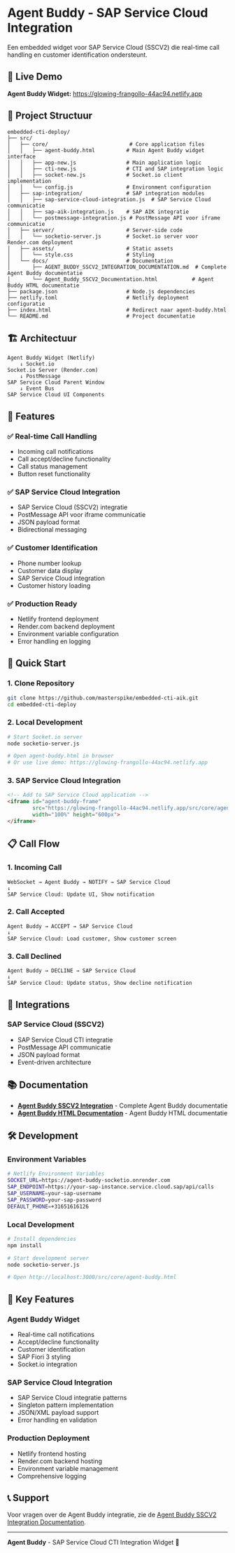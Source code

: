# Agent Buddy - SAP Service Cloud Integration

Een embedded widget voor SAP Service Cloud (SSCV2) die real-time call handling en customer identification ondersteunt.

## 🚀 Live Demo

**Agent Buddy Widget:** https://glowing-frangollo-44ac94.netlify.app

## 📁 Project Structuur

```
embedded-cti-deploy/
├── src/
│   ├── core/                          # Core application files
│   │   ├── agent-buddy.html          # Main Agent Buddy widget interface
│   │   ├── app-new.js                # Main application logic
│   │   ├── cti-new.js                # CTI and SAP integration logic
│   │   ├── socket-new.js             # Socket.io client implementation
│   │   └── config.js                 # Environment configuration
│   ├── sap-integration/              # SAP integration modules
│   │   ├── sap-service-cloud-integration.js  # SAP Service Cloud communicatie
│   │   ├── sap-aik-integration.js    # SAP AIK integratie
│   │   └── postmessage-integration.js # PostMessage API voor iframe communicatie
│   ├── server/                       # Server-side code
│   │   └── socketio-server.js        # Socket.io server voor Render.com deployment
│   ├── assets/                       # Static assets
│   │   └── style.css                 # Styling
│   └── docs/                         # Documentation
│       ├── AGENT_BUDDY_SSCV2_INTEGRATION_DOCUMENTATION.md  # Complete Agent Buddy documentatie
│       └── Agent_Buddy_SSCV2_Documentation.html           # Agent Buddy HTML documentatie
├── package.json                      # Node.js dependencies
├── netlify.toml                      # Netlify deployment configuratie
├── index.html                        # Redirect naar agent-buddy.html
└── README.md                         # Project documentatie
```

## 🏗️ Architectuur

```
Agent Buddy Widget (Netlify)
    ↓ Socket.io
Socket.io Server (Render.com)
    ↓ PostMessage
SAP Service Cloud Parent Window
    ↓ Event Bus
SAP Service Cloud UI Components
```

## 🔧 Features

### ✅ **Real-time Call Handling**
- Incoming call notifications
- Call accept/decline functionality
- Call status management
- Button reset functionality

### ✅ **SAP Service Cloud Integration**
- SAP Service Cloud (SSCV2) integratie
- PostMessage API voor iframe communicatie
- JSON payload format
- Bidirectional messaging

### ✅ **Customer Identification**
- Phone number lookup
- Customer data display
- SAP Service Cloud integration
- Customer history loading

### ✅ **Production Ready**
- Netlify frontend deployment
- Render.com backend deployment
- Environment variable configuration
- Error handling en logging

## 🚀 Quick Start

### 1. Clone Repository
```bash
git clone https://github.com/masterspike/embedded-cti-aik.git
cd embedded-cti-deploy
```

### 2. Local Development
```bash
# Start Socket.io server
node socketio-server.js

# Open agent-buddy.html in browser
# Or use live demo: https://glowing-frangollo-44ac94.netlify.app
```

### 3. SAP Service Cloud Integration
```html
<!-- Add to SAP Service Cloud application -->
<iframe id="agent-buddy-frame" 
        src="https://glowing-frangollo-44ac94.netlify.app/src/core/agent-buddy.html"
        width="100%" height="600px">
</iframe>
```

## 📋 Call Flow

### 1. Incoming Call
```
WebSocket → Agent Buddy → NOTIFY → SAP Service Cloud
↓
SAP Service Cloud: Update UI, Show notification
```

### 2. Call Accepted
```
Agent Buddy → ACCEPT → SAP Service Cloud
↓
SAP Service Cloud: Load customer, Show customer screen
```

### 3. Call Declined
```
Agent Buddy → DECLINE → SAP Service Cloud
↓
SAP Service Cloud: Update status, Show decline notification
```

## 🔗 Integrations

### **SAP Service Cloud (SSCV2)**
- SAP Service Cloud CTI integratie
- PostMessage API communicatie
- JSON payload format
- Event-driven architecture

## 📚 Documentation

- **[Agent Buddy SSCV2 Integration](AGENT_BUDDY_SSCV2_INTEGRATION_DOCUMENTATION.md)** - Complete Agent Buddy documentatie
- **[Agent Buddy HTML Documentation](Agent_Buddy_SSCV2_Documentation.html)** - Agent Buddy HTML documentatie

## 🛠️ Development

### Environment Variables
```bash
# Netlify Environment Variables
SOCKET_URL=https://agent-buddy-socketio.onrender.com
SAP_ENDPOINT=https://your-sap-instance.service.cloud.sap/api/calls
SAP_USERNAME=your-sap-username
SAP_PASSWORD=your-sap-password
DEFAULT_PHONE=+31651616126
```

### Local Development
```bash
# Install dependencies
npm install

# Start development server
node socketio-server.js

# Open http://localhost:3000/src/core/agent-buddy.html
```

## 🎯 Key Features

### **Agent Buddy Widget**
- Real-time call notifications
- Accept/decline functionality
- Customer identification
- SAP Fiori 3 styling
- Socket.io integration

### **SAP Service Cloud Integration**
- SAP Service Cloud integratie patterns
- Singleton pattern implementation
- JSON/XML payload support
- Error handling en validation

### **Production Deployment**
- Netlify frontend hosting
- Render.com backend hosting
- Environment variable management
- Comprehensive logging

## 📞 Support

Voor vragen over de Agent Buddy integratie, zie de [Agent Buddy SSCV2 Integration Documentation](AGENT_BUDDY_SSCV2_INTEGRATION_DOCUMENTATION.md).

---

**Agent Buddy** - SAP Service Cloud CTI Integration Widget 🚀


